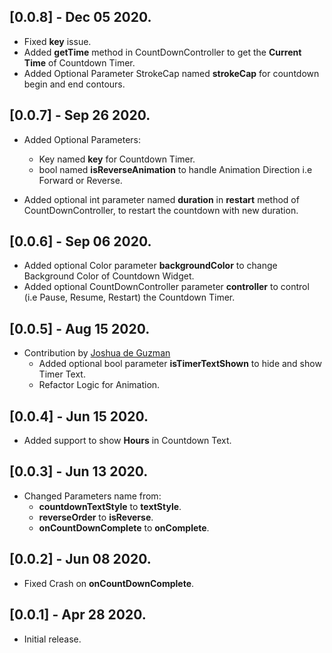 ## [0.0.8] - Dec 05 2020.

* Fixed **key** issue.
* Added **getTime** method in CountDownController to get the **Current Time** of Countdown Timer.
* Added Optional Parameter StrokeCap named **strokeCap** for countdown begin and end contours.

## [0.0.7] - Sep 26 2020.

* Added Optional Parameters:
    * Key named **key** for Countdown Timer.
    * bool named **isReverseAnimation** to handle Animation Direction i.e Forward or Reverse.

* Added optional int parameter named **duration** in **restart** method of CountDownController, to restart the countdown with new duration.

## [0.0.6] - Sep 06 2020.

* Added optional Color parameter **backgroundColor** to change Background Color of Countdown Widget.
* Added optional CountDownController parameter **controller** to control (i.e Pause, Resume, Restart) the Countdown Timer.

## [0.0.5] - Aug 15 2020.

* Contribution by [Joshua de Guzman](https://github.com/joshuadeguzman)
    * Added optional bool parameter **isTimerTextShown** to hide and show Timer Text.
    * Refactor Logic for Animation.

## [0.0.4] - Jun 15 2020.

* Added support to show **Hours** in Countdown Text.

## [0.0.3] - Jun 13 2020.

* Changed Parameters name from:
    * **countdownTextStyle** to **textStyle**.
    * **reverseOrder** to **isReverse**.
    * **onCountDownComplete** to **onComplete**.

## [0.0.2] - Jun 08 2020.

* Fixed Crash on **onCountDownComplete**.

## [0.0.1] - Apr 28 2020.

* Initial release.

